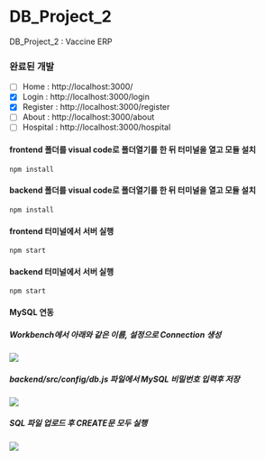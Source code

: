 # DB_Project_2

DB_Project_2 : Vaccine ERP

### 완료된 개발

- [ ] Home : http://localhost:3000/
- [x] Login : http://localhost:3000/login
- [x] Register : http://localhost:3000/register
- [ ] About : http://localhost:3000/about
- [ ] Hospital : http://localhost:3000/hospital

#### frontend 폴더를 visual code로 폴더열기를 한 뒤 터미널을 열고 모듈 설치

```
npm install
```

#### backend 폴더를 visual code로 폴더열기를 한 뒤 터미널을 열고 모듈 설치

```
npm install
```

#### frontend 터미널에서 서버 실행

```
npm start
```

#### backend 터미널에서 서버 실행

```
npm start
```

#### MySQL 연동
##### Workbench에서 아래와 같은 이름, 설정으로 Connection 생성
![](https://cdn.discordapp.com/attachments/831546157967867926/894232234591154224/unknown.png)
##### backend/src/config/db.js 파일에서 MySQL 비밀번호 입력후 저장
![](https://cdn.discordapp.com/attachments/885967447918776441/894266744342982666/unknown.png)
##### SQL 파일 업로드 후 CREATE문 모두 실행
![](https://cdn.discordapp.com/attachments/885967447918776441/894267361736134716/unknown.png)

